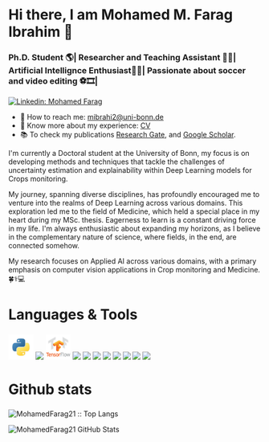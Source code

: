 # Hi there, I am Mohamed M. Farag Ibrahim 👋
### Ph.D. Student 🌎| Researcher and Teaching Assistant 👨‍🏫| Artificial Intellignce Enthusiast👨‍💻| Passionate about soccer and video editing ⚽🎞|

[![Linkedin: Mohamed Farag](https://img.shields.io/badge/-MohamedFarag-blue?style=flat-square&logo=Linkedin&logoColor=white&link=https://www.linkedin.com/in/mohamed-farag-67a40119a/)](https://www.linkedin.com/in/mohamed-farag-67a40119a/)
 
 - 📧 How to reach me: mibrahi2@uni-bonn.de
 - 📄 Know more about my experience: [CV](https://drive.google.com/file/d/1UxcP1TFdoS2b9V53D3jE9bqTz2xqgjh9/view?usp=sharing)
 - 📚 To check my publications [Research Gate](https://www.researchgate.net/profile/Mohamed-Farag-66?ev=prf_overview), and [Google Scholar](https://scholar.google.com/citations?view_op=list_works&hl=en&user=XQZEyZ8AAAAJ&gmla=AHoSzlWodsfpbNCEnloj1I9KnceN0mp2uQ7mtbaPgODyUlMYDaDFmVRR4bak6cXA3Jjz3Lgb5dIIhxH77v4h0naIErQCseFGF-hzBnIwfco).


I'm currently a Doctoral student at the University of Bonn, my focus is on developing methods and techniques that tackle the challenges of uncertainty estimation and explainability within Deep Learning models for Crops monitoring.

My journey, spanning diverse disciplines, has profoundly encouraged me to venture into the realms of Deep Learning across various domains. This exploration led me to the field of Medicine, which held a special place in my heart during my MSc. thesis. Eagerness to learn is a constant driving force in my life. I'm always enthusiastic about expanding my horizons, as I believe in the complementary nature of science, where fields, in the end, are connected somehow.

My research focuses on Applied AI across various domains, with a primary emphasis on computer vision applications in Crop monitoring and Medicine. 🍀⚕️💻


<!--
**MohamedFarag21/MohamedFarag21** is a ✨ _special_ ✨ repository because its `README.md` (this file) appears on your GitHub profile.

Here are some ideas to get you started:

- 🔭 I’m currently working on my Msc.
- 🌱 I’m currently learning NLP with python, Datascience and Pytorch.
- 👯 I’m looking to collaborate on ML\DL\DS Projects
- 🤔 I’m looking for help with....
- 💬 Ask me about Machine learning\ Deep Learning\ Data Science
- 📫 How to reach me: ..
- 😄 Pronouns: ...
- ⚡ Fun fact: ...
-->

# Languages & Tools
###

 <code><img height="50" src="https://raw.githubusercontent.com/github/explore/80688e429a7d4ef2fca1e82350fe8e3517d3494d/topics/python/python.png"></code>
 <code><img height="50" src="https://pytorch.org/assets/images/pytorch-logo.png"></code>
 <code><img height="50" src="https://raw.githubusercontent.com/github/explore/80688e429a7d4ef2fca1e82350fe8e3517d3494d/topics/tensorflow/tensorflow.png"></code>
 <code><img height="50" src="https://external-preview.redd.it/SY5mlH8w2EFU-zp2P-nj8bvj7Cx1rgEGcDMmr2gawgU.jpg?auto=webp&s=a89328145b79c8fbed55ee28f9d7b295e1d22d2e"></code>
 <code><img height="50" src="https://upload.wikimedia.org/wikipedia/commons/thumb/0/05/Scikit_learn_logo_small.svg/1920px-Scikit_learn_logo_small.svg.png"></code>
 <code><img height="50" src="https://upload.wikimedia.org/wikipedia/commons/thumb/e/ed/Pandas_logo.svg/1920px-Pandas_logo.svg.png"></code>
 <code><img height="50" src="https://www.vhv.rs/dpng/d/443-4432479_python-logo-png-transparent-png.png"></code>
 <code><img height="50" src="https://www.caiodonalisio.com/static/blog/posts/cadernos/matplotlib/cover.png"></code>
 <code><img height="50" src="https://user-images.githubusercontent.com/315810/92255284-156f1180-eea0-11ea-9d2d-be8262670e8c.png"></code>
 <code><img height="50" src="https://www.ltu.edu/cm/attach/bd6b14d8-782f-4c37-af92-9efff393b996/Matlab-Logo.png"></code>
 <code><img height="50" src="https://www.logo.wine/a/logo/Adobe_Premiere_Pro/Adobe_Premiere_Pro-Logo.wine.svg"></code>
<!--  <code><img height="50" src=""></code>
 <code><img height="50" src=""></code> -->






# Github stats
###

<!-- <a href="https://github.com/MohamedFarag21">
  <img src="https://github-readme-stats.vercel.app/api/top-langs/?username=MohamedFarag21&theme=radical&hide=glsl,python," />
</a> -->

<p><img src="https://github-readme-stats.vercel.app/api/top-langs/?username=MohamedFarag21&langs_count=10&theme=tokyonight&layout=compact" alt="MohamedFarag21 :: Top Langs" /></p>

![MohamedFarag21 GitHub Stats](https://github-readme-stats.vercel.app/api?username=mohamedfarag21&show_icons=true)


